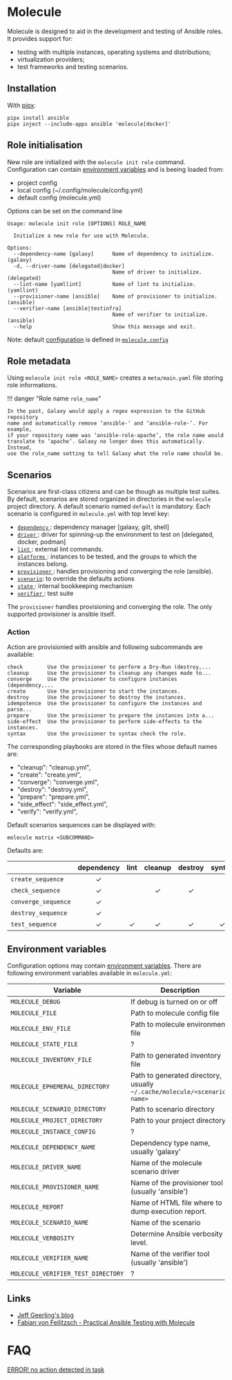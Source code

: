 # Molecule

Molecule <badge-stars repo='ansible-community/molecule'></badge-stars>
<badge-doc href='https://molecule.readthedocs.io'></badge-doc>  is designed to
aid in the development and testing of Ansible roles. It provides support for:

- testing with multiple instances, operating systems and distributions;
- virtualization providers;
- test frameworks and testing scenarios.


## Installation

With [pipx]:

```terminal
pipx install ansible
pipx inject --include-apps ansible 'molecule[docker]'
```

## Role initialisation

New role are initialized with the `molecule init role` command. Configuration
can contain [environment
variables](https://molecule.readthedocs.io/en/latest/configuration.html) and is
beeing loaded from:

- project config
- local config (~/.config/molecule/config.yml)
- default config (molecule.yml)

Options can be set on the command line

```terminal
Usage: molecule init role [OPTIONS] ROLE_NAME

  Initialize a new role for use with Molecule.

Options:
  --dependency-name [galaxy]      Name of dependency to initialize. (galaxy)
  -d, --driver-name [delegated|docker]
                                  Name of driver to initialize. (delegated)
  --lint-name [yamllint]          Name of lint to initialize. (yamllint)
  --provisioner-name [ansible]    Name of provisioner to initialize. (ansible)
  --verifier-name [ansible|testinfra]
                                  Name of verifier to initialize. (ansible)
  --help                          Show this message and exit.
```

Note: default [configuration](https://molecule.readthedocs.io/en/latest/configuration.html) is defined in [`molecule.config`](https://github.com/ansible-community/molecule/blob/master/molecule/config.py)





## Role metadata

Using `molecule init role <ROLE_NAME>` <badge-doc
href='https://galaxy.ansible.com/docs/contributing/creating_role.html'
logo="ansible"></badge-doc> creates a `meta/main.yaml` file storing
role informations.

!!! danger "Role name `role_name`"

    In the past, Galaxy would apply a regex expression to the GitHub repository
    name and automatically remove ‘ansible-‘ and ‘ansible-role-‘. For example,
    if your repository name was ‘ansible-role-apache’, the role name would
    translate to ‘apache’. Galaxy no longer does this automatically. Instead,
    use the role_name setting to tell Galaxy what the role name should be.

## Scenarios

Scenarios <badge-doc
href='https://molecule.readthedocs.io/en/latest/configuration.html?#molecule.scenario.Scenario'
logo='ansible'></badge-doc> are first-class citizens and can be though as
multiple test suites.  By default, scenarios are stored organized in
directories in the `molecule` project directory. A default scenario named
`default` is mandatory.
Each scenario is configured in `molecule.yml` with top level key:

- [ `dependency` ](https://molecule.readthedocs.io/en/latest/configuration.html?#dependency): dependency manager [galaxy, gilt, shell]
- [ `driver` ](https://molecule.readthedocs.io/en/latest/configuration.html?#driver): driver for spinning-up the environment to test on [delegated, docker, podman]
- [ `lint` ](https://molecule.readthedocs.io/en/latest/configuration.html?#lint): external lint commands.
- [ `platforms` ](https://molecule.readthedocs.io/en/latest/configuration.html?#platforms): instances to be tested, and the groups to which the instances belong.
- [ `provisioner` ](https://molecule.readthedocs.io/en/latest/configuration.html?#provisioner): handles provisioning and converging the role (ansible).
- [`scenario`](https://molecule.readthedocs.io/en/latest/configuration.html?#scenario): to override the defaults actions
- [ `state` ](https://molecule.readthedocs.io/en/latest/configuration.html?#state): internal bookkeeping mechanism
- [ `verifier` ](https://molecule.readthedocs.io/en/latest/configuration.html?#verifier): test suite


The `provisioner` handles provisioning and converging the role. The only
supported provisioner is ansible itself.

### Action

Action are provisionied with ansible and following subcommands are available:

```terminal
check        Use the provisioner to perform a Dry-Run (destroy,...
cleanup      Use the provisioner to cleanup any changes made to...
converge     Use the provisioner to configure instances (dependency,...
create       Use the provisioner to start the instances.
destroy      Use the provisioner to destroy the instances.
idempotence  Use the provisioner to configure the instances and parse...
prepare      Use the provisioner to prepare the instances into a...
side-effect  Use the provisioner to perform side-effects to the instances.
syntax       Use the provisioner to syntax check the role.
```

The corresponding playbooks are stored in the files whose default names are:

- "cleanup": "cleanup.yml",
- "create": "create.yml",
- "converge": "converge.yml",
- "destroy": "destroy.yml",
- "prepare": "prepare.yml",
- "side_effect": "side_effect.yml",
- "verify": "verify.yml",


Default scenarios sequences can be displayed with:

```terminal
molecule matrix <SUBCOMMAND>
```

Defaults are:

<div id="molecule_scenario"></div>

|                     | dependency | lint | cleanup | destroy | syntax | create | prepare | converge | check | idempotence | side_effect | verify | cleanup | destroy |
| ------------------- | :--:       | :-:  | :-:     | :-:     | :-:    | :-:    | :-:     | :-:      | :-:   | :-:         | :-:         | :-:    | :-:     | :-:     |
| `create_sequence`   | ✓          |      |         |         |        | ✓      | ✓       |          |       |             |             |        |         |         |
| `check_sequence`    | ✓          |      | ✓       | ✓       |        | ✓      | ✓       | ✓        | ✓     |             |             |        |         | ✓       |
| `converge_sequence` | ✓          |      |         |         |        | ✓      | ✓       | ✓        |       |             |             |        |         |         |
| `destroy_sequence`  | ✓          |      |         |         |        |        |         |          |       |             |             |        | ✓       | ✓       |
| `test_sequence`     | ✓          | ✓    | ✓       | ✓       | ✓      | ✓      | ✓       | ✓        |       | ✓           | ✓           | ✓      | ✓       | ✓       |



## Environment variables

Configuration options may contain [environment
variables](https://molecule.readthedocs.io/en/latest/configuration.html?#molecule.interpolation.Interpolator).
There are following environment variables available in `molecule.yml`:

| Variable                           | Description                                                              |
|------------------------------------|--------------------------------------------------------------------------|
| `MOLECULE_DEBUG`                   | If debug is turned on or off                                             |
| `MOLECULE_FILE`                    | Path to molecule config file                                             |
| `MOLECULE_ENV_FILE`                | Path to molecule environment file                                        |
| `MOLECULE_STATE_FILE`              | ?                                                                        |
| `MOLECULE_INVENTORY_FILE`          | Path to generated inventory file                                         |
| `MOLECULE_EPHEMERAL_DIRECTORY`     | Path to generated directory, usually `~/.cache/molecule/<scenario-name>` |
| `MOLECULE_SCENARIO_DIRECTORY`      | Path to scenario directory                                               |
| `MOLECULE_PROJECT_DIRECTORY`       | Path to your project directory                                           |
| `MOLECULE_INSTANCE_CONFIG`         | ?                                                                        |
| `MOLECULE_DEPENDENCY_NAME`         | Dependency type name, usually 'galaxy'                                   |
| `MOLECULE_DRIVER_NAME`             | Name of the molecule scenario driver                                     |
| `MOLECULE_PROVISIONER_NAME`        | Name of the provisioner tool (usually 'ansible')                         |
| `MOLECULE_REPORT`                  | Name of HTML file where to dump execution report.                        |
| `MOLECULE_SCENARIO_NAME`           | Name of the scenario                                                     |
| `MOLECULE_VERBOSITY`               | Determine Ansible verbosity level.                                       |
| `MOLECULE_VERIFIER_NAME`           | Name of the verifier tool (usually 'ansible')                            |
| `MOLECULE_VERIFIER_TEST_DIRECTORY` | ?                                                                        |

## Links

- [ Jeff Geerling's blog ](https://www.jeffgeerling.com/blog/2018/testing-your-ansible-roles-molecule)
- [Fabian von Feilitzsch - Practical Ansible Testing with Molecule](https://www.ansible.com/hubfs//AnsibleFest%20ATL%20Slide%20Decks/Practical%20Ansible%20Testing%20with%20Molecule.pdf)

# FAQ

[ERROR! no action detected in task](https://stackoverflow.com/questions/47159193/why-does-ansible-show-error-no-action-detected-in-task-error)


[pipx]: https://pipxproject.github.io/pipx
